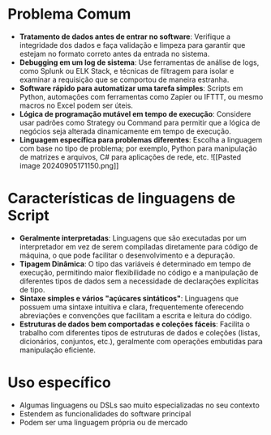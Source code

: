 # Problema Comum
- **Tratamento de dados antes de entrar no software**: Verifique a integridade dos dados e faça validação e limpeza para garantir que estejam no formato correto antes da entrada no sistema.
- **Debugging em um log de sistema**: Use ferramentas de análise de logs, como Splunk ou ELK Stack, e técnicas de filtragem para isolar e examinar a requisição que se comportou de maneira estranha.
- **Software rápido para automatizar uma tarefa simples**: Scripts em Python, automações com ferramentas como Zapier ou IFTTT, ou mesmo macros no Excel podem ser úteis.
- **Lógica de programação mutável em tempo de execução**: Considere usar padrões como Strategy ou Command para permitir que a lógica de negócios seja alterada dinamicamente em tempo de execução.
- **Linguagem específica para problemas diferentes**: Escolha a linguagem com base no tipo de problema; por exemplo, Python para manipulação de matrizes e arquivos, C# para aplicações de rede, etc.
![[Pasted image 20240905171150.png]]
# Características de linguagens de Script
- **Geralmente interpretadas**: Linguagens que são executadas por um interpretador em vez de serem compiladas diretamente para código de máquina, o que pode facilitar o desenvolvimento e a depuração.
- **Tipagem Dinâmica**: O tipo das variáveis é determinado em tempo de execução, permitindo maior flexibilidade no código e a manipulação de diferentes tipos de dados sem a necessidade de declarações explícitas de tipo.
- **Sintaxe simples e vários "açúcares sintáticos"**: Linguagens que possuem uma sintaxe intuitiva e clara, frequentemente oferecendo abreviações e convenções que facilitam a escrita e leitura do código.
- **Estruturas de dados bem comportadas e coleções fáceis**: Facilita o trabalho com diferentes tipos de estruturas de dados e coleções (listas, dicionários, conjuntos, etc.), geralmente com operações embutidas para manipulação eficiente.
# Uso específico
-  Algumas linguagens ou DSLs sao muito especializadas no seu contexto 
- Estendem as funcionalidades do software principal 
- Podem ser uma linguagem própria ou de mercado